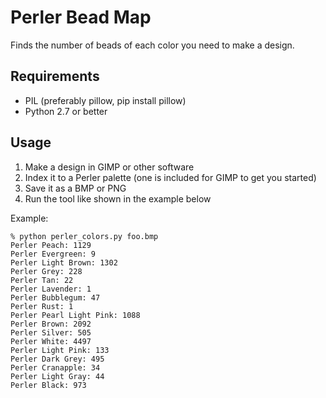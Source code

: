 # Perler Bead Map
Finds the number of beads of each color you need to make a design.

## Requirements
* PIL (preferably pillow, pip install pillow)
* Python 2.7 or better

## Usage
1. Make a design in GIMP or other software
1. Index it to a Perler palette (one is included for GIMP to get you started)
1. Save it as a BMP or PNG
1. Run the tool like shown in the example below

Example:
```
% python perler_colors.py foo.bmp
Perler Peach: 1129
Perler Evergreen: 9
Perler Light Brown: 1302
Perler Grey: 228
Perler Tan: 22
Perler Lavender: 1
Perler Bubblegum: 47
Perler Rust: 1
Perler Pearl Light Pink: 1088
Perler Brown: 2092
Perler Silver: 505
Perler White: 4497
Perler Light Pink: 133
Perler Dark Grey: 495
Perler Cranapple: 34
Perler Light Gray: 44
Perler Black: 973
```
